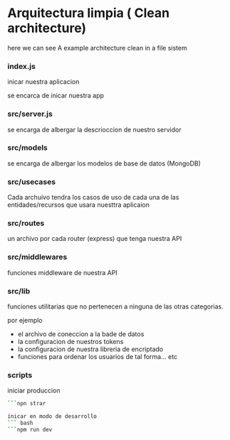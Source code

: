 

# Arquitectura limpia ( Clean architecture)

here we can see A example architecture clean in a file sistem 
 
 
### index.js

inicar nuestra aplicacion 

se encarca de inicar nuestra app

### src/server.js
se encarga de albergar la descrioccion de nuestro servidor

### src/models

se encarga de albergar los modelos de base de datos (MongoDB)

### src/usecases

Cada archuivo tendra los casos de uso de cada una de las entidades/recursos que usara nuesttra aplicaion 

### src/routes

un archivo por cada router (express) que tenga nuestra API


### src/middlewares

funciones middleware de nuestra API

### src/lib

funciones utilitarias que no pertenecen a ninguna de las otras categorias.

por ejemplo

- el archivo de coneccion a la bade de datos
- la configuracion de nuestros tokens
- la configuracion de nuestra libreria de encriptado
- funciones para ordenar los usuarios de tal forma... etc


### scripts

iniciar produccion 
```bash
```npn strar

inicar en modo de desarrollo 
``` bash
```npm run dev